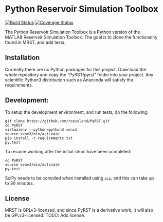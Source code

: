 # Python Reservoir Simulation Toolbox

[![Build Status](https://travis-ci.org/roessland/PyRST.png?branch=master)](https://travis-ci.org/roessland/PyRST)
[![Coverage Status](https://coveralls.io/repos/roessland/PyRST/badge.png?branch=master&service=github)](https://coveralls.io/github/roessland/PyRST?branch=master)

The Python Reservoir Simulation Toolbox is a Python version of the MATLAB
Reservoir Simulation Toolbox. The goal is to clone the functionality found in
MRST, and add tests.


## Installation

Currently there are no Python packages for this project. Download the whole
repository and copy the "PyRST/pyrst" folder into your project. Any scientific
Python3 distribution such as Anaconda will satisfy the requirements.


## Development:

To setup the development environment, and run tests, do the following:

    git clone https://github.com/roessland/PyRST.git
    cd PyRST
    virtualenv --python=python3 venv3
    source venv3/bin/activate
    pip install -r requirements.txt
    py.test

To resume working after the initial steps have been completed:

    cd PyRST
    source venv3/bin/activate
    py.test

SciPy needs to be compiled when installed using `pip`, and this can take up to 30 minutes.

## License

MRST is GPLv3-licensed, and since PyRST is a derivative work, it will also be
GPLv3-licensed. TODO: Add license.


